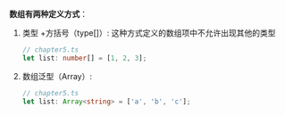 **数组有两种定义方式**：

1. 类型 +方括号（type[]）: 这种方式定义的数组项中不允许出现其他的类型

   ```typescript
   // chapter5.ts
   let list: number[] = [1, 2, 3];
   ```

2. 数组泛型（Array<type>）:

   ```typescript
   // chapter5.ts
   let list: Array<string> = ['a', 'b', 'c'];
   ```

   

